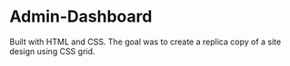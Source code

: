 # Admin-Dashboard
Built with HTML and CSS. The goal was to create a replica copy of a site design using CSS grid.
